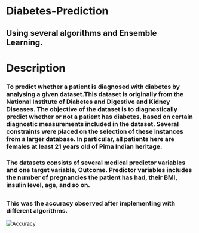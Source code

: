 # Diabetes-Prediction
## Using several algorithms and Ensemble Learning.

# Description
### To predict whether a patient is diagnosed with diabetes by analysing a given dataset.This dataset is originally from the National Institute of Diabetes and Digestive and Kidney Diseases. The objective of the dataset is to diagnostically predict whether or not a patient has diabetes, based on certain diagnostic measurements included in the dataset. Several constraints were placed on the selection of these instances from a larger database. In particular, all patients here are females at least 21 years old of Pima Indian heritage.

### The datasets consists of several medical predictor variables and one target variable, Outcome. Predictor variables includes the number of pregnancies the patient has had, their BMI, insulin level, age, and so on.



##

### This was the accuracy observed after implementing with different algorithms.



    
![Accuracy](https://user-images.githubusercontent.com/40026126/62755087-347a5480-ba90-11e9-8068-0517a31f7e65.png)
